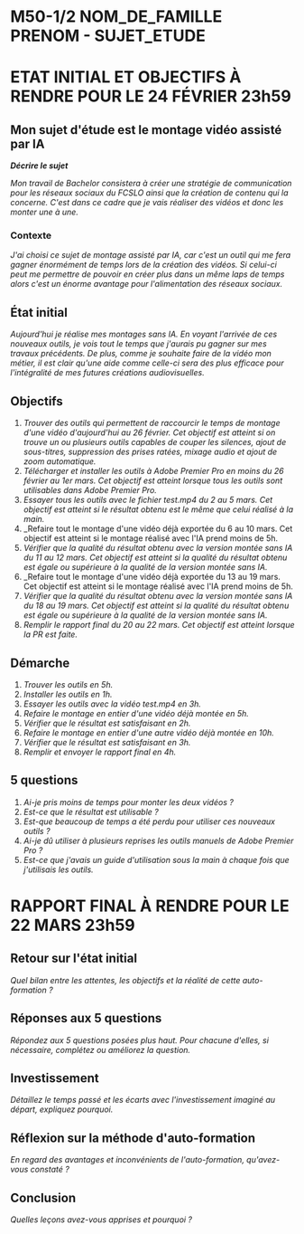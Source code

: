 # M50-1/2 NOM_DE_FAMILLE PRENOM - SUJET_ETUDE

# ETAT INITIAL ET OBJECTIFS À RENDRE POUR LE 24 FÉVRIER 23h59

## Mon sujet d'étude est le montage vidéo assisté par IA

**_Décrire le sujet_**

_Mon travail de Bachelor consistera à créer une stratégie de communication pour les réseaux sociaux du FCSLO ainsi que la création de contenu qui la concerne. C'est dans ce cadre que je vais réaliser des vidéos et donc les monter une à une._

### Contexte

_J'ai choisi ce sujet de montage assisté par IA, car c'est un outil qui me fera gagner énormément de temps lors de la création des vidéos. Si celui-ci peut me permettre de pouvoir en créer plus dans un même laps de temps alors c'est un énorme avantage pour l'alimentation des réseaux sociaux._

## État initial

_Aujourd'hui je réalise mes montages sans IA. En voyant l'arrivée de ces nouveaux outils, je vois tout le temps que j'aurais pu gagner sur mes travaux précédents. De plus, comme je souhaite faire de la vidéo mon métier, il est clair qu'une aide comme celle-ci sera des plus efficace pour l'intégralité de mes futures créations audiovisuelles._

## Objectifs

1. _Trouver des outils qui permettent de raccourcir le temps de montage d'une vidéo d'aujourd'hui au 26 février. Cet objectif est atteint si on trouve un ou plusieurs outils capables de couper les silences, ajout de sous-titres, suppression des prises ratées, mixage audio et ajout de zoom automatique._
2. _Télécharger et installer les outils à Adobe Premier Pro en moins du 26 février au 1er mars. Cet objectif est atteint lorsque tous les outils sont utilisables dans Adobe Premier Pro._
3. _Essayer tous les outils avec le fichier test.mp4 du 2 au 5 mars. Cet objectif est atteint si le résultat obtenu est le même que celui réalisé à la main._
4. _Refaire tout le montage d'une vidéo déjà exportée du 6 au 10 mars. Cet objectif est atteint si le montage réalisé avec l'IA prend moins de 5h.
5. _Vérifier que la qualité du résultat obtenu avec la version montée sans IA du 11 au 12 mars. Cet objectif est atteint si la qualité du résultat obtenu est égale ou supérieure à la qualité de la version montée sans IA._
6. _Refaire tout le montage d'une vidéo déjà exportée du 13 au 19 mars. Cet objectif est atteint si le montage réalisé avec l'IA prend moins de 5h.
7. _Vérifier que la qualité du résultat obtenu avec la version montée sans IA du 18 au 19 mars. Cet objectif est atteint si la qualité du résultat obtenu est égale ou supérieure à la qualité de la version montée sans IA._
8. _Remplir le rapport final du 20 au 22 mars. Cet objectif est atteint lorsque la PR est faite._

## Démarche

1. _Trouver les outils en 5h._
2. _Installer les outils en 1h._
3. _Essayer les outils avec la vidéo test.mp4 en 3h._
4. _Refaire le montage en entier d'une vidéo déjà montée en 5h._
5. _Vérifier que le résultat est satisfaisant en 2h._
6. _Refaire le montage en entier d'une autre vidéo déjà montée en 10h._
7. _Vérifier que le résultat est satisfaisant en 3h._
8. _Remplir et envoyer le rapport final en 4h._

## 5 questions

1. _Ai-je pris moins de temps pour monter les deux vidéos ?_
2. _Est-ce que le résultat est utilisable ?_
3. _Est-que beaucoup de temps a été perdu pour utiliser ces nouveaux outils ?_
4. _Ai-je dû utiliser à plusieurs reprises les outils manuels de Adobe Premier Pro ?_ 
5. _Est-ce que j'avais un guide d'utilisation sous la main à chaque fois que j'utilisais les outils._

# RAPPORT FINAL À RENDRE POUR LE 22 MARS 23h59

## Retour sur l'état initial

_Quel bilan entre les attentes, les objectifs et la réalité de cette auto-formation ?_

## Réponses aux 5 questions

_Répondez aux 5 questions posées plus haut. Pour chacune d'elles, si nécessaire, complétez ou améliorez la question._

## Investissement

_Détaillez le temps passé et les écarts avec l'investissement imaginé au départ, expliquez pourquoi._

## Réflexion sur la méthode d'auto-formation

_En regard des avantages et inconvénients de l'auto-formation, qu'avez-vous constaté ?_

## Conclusion

_Quelles leçons avez-vous apprises et pourquoi ?_
